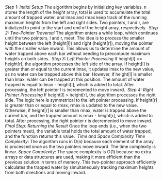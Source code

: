 *Step 1: Initial Setup*
The algorithm begins by initializing key variables. n stores the length of the height array, total is used to accumulate the total amount of trapped water, and lmax and rmax keep track of the running maximum heights from the left and right sides. Two pointers, l and r, are initialized to point to the start and end of the height array, respectively.
​
*Step 2: Two-Pointer Traversal*
The algorithm enters a while loop, which continues until the two pointers, l and r, meet. The idea is to process the smaller height between the left (height[l]) and right (height[r]), moving the pointer with the smaller value inward. This allows us to determine the amount of water trapped above each bar without needing to precompute maximum heights on both sides.
​
*Step 3: Left Pointer Processing*
If height[l] <= height[r], the algorithm processes the left side of the array. If height[l] is greater than or equal to the current lmax, it updates lmax to the new value, as no water can be trapped above this bar. However, if height[l] is smaller than lmax, water can be trapped at this position. The amount of water trapped is equal to lmax - height[l], which is added to total. After processing, the left pointer l is incremented to move inward.
​
*Step 4: Right Pointer Processing*
If height[l] > height[r], the algorithm processes the right side. The logic here is symmetrical to the left pointer processing. If height[r] is greater than or equal to rmax, rmax is updated to the new value. Otherwise, if height[r] is smaller than rmax, water is trapped above the current bar, and the trapped amount is rmax - height[r], which is added to total. After processing, the right pointer r is decremented to move inward.
​
*Final Step: Returning the Result*
Once the loop ends (i.e., when the two pointers meet), the variable total holds the total amount of water trapped, and the function returns this value.
​
*Time and Space Complexity*
*Time Complexity*: The algorithm runs in O(n) because each element of the array is processed once as the two pointers move inward. The time complexity is linear.
*Space Complexity*: The space complexity is O(1) because no extra arrays or data structures are used, making it more efficient than the previous solution in terms of memory.
This two-pointer approach efficiently calculates the trapped water by simultaneously tracking maximum heights from both directions and moving inward.
